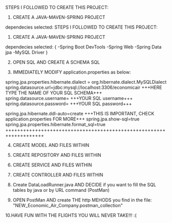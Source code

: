 STEPS I FOLLOWED TO CREATE THIS PROJECT:

1. CREATE A JAVA-MAVEN-SPRING PROJECT

dependecies selected:
STEPS I FOLLOWED TO CREATE THIS PROJECT:

1. CREATE A JAVA-MAVEN-SPRING PROJECT

dependecies selected:
{
-Spring Boot DevTools
-Spring Web
-Spring Data jpa
-MySQL Driver
}

2. OPEN SQL AND CREATE A SCHEMA SQL

3. IMMEDIATELY MODIFY application.properties as below:

spring.jpa.properties.hibernate.dialect = org.hibernate.dialect.MySQLDialect
spring.datasource.url=jdbc:mysql://localhost:3306/economicair +++HERE TYPE THE NAME OF YOUR SQL SCHEMA+++  
spring.datasource.username= +++YOUR SQL username+++
spring.datasource.password= +++YOUR SQL password+++

spring.jpa.hibernate.ddl-auto=create +++THIS IS IMPORTANT, CHECK application.properties FOR MORE+++
spring.jpa.show-sql=true
spring.jpa.properties.hibernate.format_sql=true
+++++++++++++++++++++++++++++++++++++++++++++++++++++++++++++++++++

4. CREATE MODEL AND FILES WITHIN

5. CREATE REPOSITORY AND FILES WITHIN

6. CREATE SERVICE AND FILES WITHIN

7. CREATE CONTROLLER AND FILES WITHIN

8. Create DataLoadRunner.java AND DECIDE if you want to fill the SQL tables by java or by URL command (PostMan)

9. OPEN PostMan AND create THE http MEHODS you find in the file: "NEW_Economic_Air_Company.postman_collection"

10.HAVE FUN WITH THE FLIGHTS YOU WILL NEVER TAKE!!! :(

